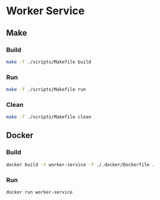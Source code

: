 # Worker Service

## Make
### Build
```bash
make -f ./scripts/Makefile build
```

### Run
```bash
make -f ./scripts/Makefile run
```

### Clean
```bash
make -f ./scripts/Makefile clean
```

## Docker

### Build
```bash
docker build -t worker-service -f ./.docker/Dockerfile .
```

### Run
```bash
docker run worker-service
```